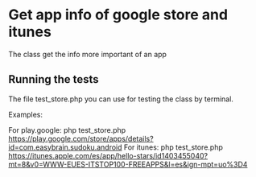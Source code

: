 # Get app info of google store and itunes

The class get the info more important of an app

## Running the tests

The file test_store.php you can use for testing the class by terminal.

Examples:

For play.google: php test_store.php https://play.google.com/store/apps/details?id=com.easybrain.sudoku.android
For itunes: php test_store.php https://itunes.apple.com/es/app/hello-stars/id1403455040?mt=8&v0=WWW-EUES-ITSTOP100-FREEAPPS&l=es&ign-mpt=uo%3D4

